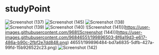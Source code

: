 # studyPoint

![Screenshot (137)](https://user-images.githubusercontent.com/96846551/199891592-8df92f31-9ae6-43f6-b75f-6a24b6f007f5.png)
![Screenshot (145)](https://user-images.githubusercontent.com/96846551/199896437-d48e7e2c-0c6a-42bc-bd6c-42eeaf65098a.png)
![Screenshot (138)](https://user-images.githubusercontent.com/96846551/199896452-922d932e-f677-4b70-895b-b9c46a63724f.png)
![Screenshot (139)](https://user-images.githubusercontent.com/96846551/199896471-eed4fd2f-83c4-4b15-9c26-2c5b53e9dc8d.png)
![Screenshot (140)](https://user-images.githubusercontent.com/96846551/199896478-0e42ef8f-5e54-4213-b550-ba07a660b5f5.png)
![Screenshot (141)](https://user-images.githubusercontent.com/968![Screenshot (144)](https://user-images.githubusercontent.com/96846551/199896503-8f6a19d3-e617-486a-b90c-2fbf2e7dd848.png)
46551/199896484-bd7a6835-5dfb-427a-99fd-15b926522c23.png)
![Screenshot (142)](https://user-images.githubusercontent.com/96846551/199896491-bb386227-dd31-466e-981a-ad00ad96c917.png)
